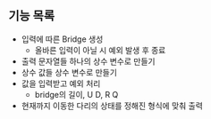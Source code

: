 ## 기능 목록
- 입력에 따른 Bridge 생성
  - 올바른 입력이 아닐 시 예외 발생 후 종료
- 출력 문자열들 하나의 상수 변수로 만들기
- 상수 값들 상수 변수로 만들기
- 값을 입력받고 예외 처리
  - bridge의 길이, U D, R Q
- 현재까지 이동한 다리의 상태를 정해진 형식에 맞춰 출력